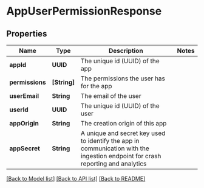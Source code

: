 # AppUserPermissionResponse

## Properties
Name | Type | Description | Notes
------------ | ------------- | ------------- | -------------
**appId** | **UUID** | The unique id (UUID) of the app | 
**permissions** | **[String]** | The permissions the user has for the app | 
**userEmail** | **String** | The email of the user | 
**userId** | **UUID** | The unique id (UUID) of the user | 
**appOrigin** | **String** | The creation origin of this app | 
**appSecret** | **String** | A unique and secret key used to identify the app in communication with the ingestion endpoint for crash reporting and analytics | 

[[Back to Model list]](../README.md#documentation-for-models) [[Back to API list]](../README.md#documentation-for-api-endpoints) [[Back to README]](../README.md)


